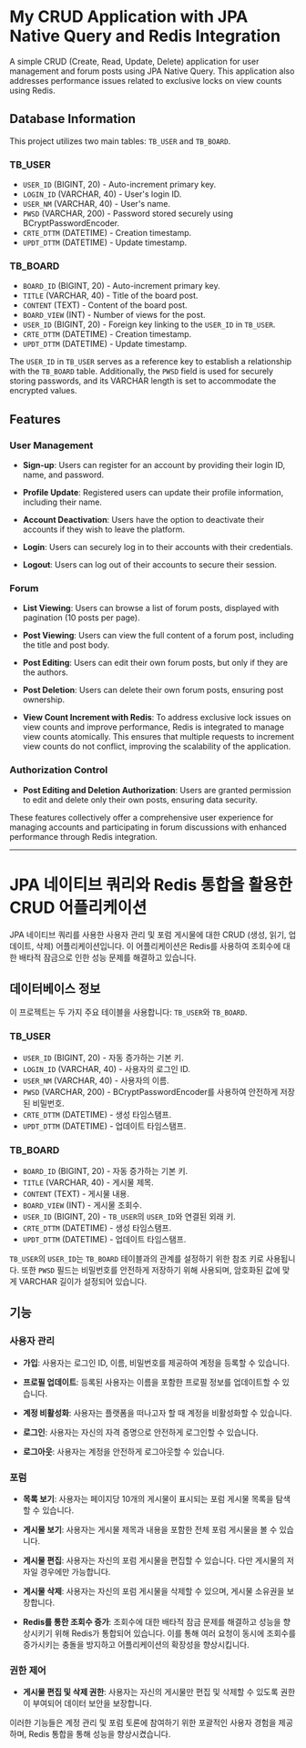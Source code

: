 # My CRUD Application with JPA Native Query and Redis Integration

A simple CRUD (Create, Read, Update, Delete) application for user management and forum posts using JPA Native Query. This application also addresses performance issues related to exclusive locks on view counts using Redis.

## Database Information

This project utilizes two main tables: `TB_USER` and `TB_BOARD`.

### TB_USER
- `USER_ID` (BIGINT, 20) - Auto-increment primary key.
- `LOGIN_ID` (VARCHAR, 40) - User's login ID.
- `USER_NM` (VARCHAR, 40) - User's name.
- `PWSD` (VARCHAR, 200) - Password stored securely using BCryptPasswordEncoder.
- `CRTE_DTTM` (DATETIME) - Creation timestamp.
- `UPDT_DTTM` (DATETIME) - Update timestamp.

### TB_BOARD
- `BOARD_ID` (BIGINT, 20) - Auto-increment primary key.
- `TITLE` (VARCHAR, 40) - Title of the board post.
- `CONTENT` (TEXT) - Content of the board post.
- `BOARD_VIEW` (INT) - Number of views for the post.
- `USER_ID` (BIGINT, 20) - Foreign key linking to the `USER_ID` in `TB_USER`.
- `CRTE_DTTM` (DATETIME) - Creation timestamp.
- `UPDT_DTTM` (DATETIME) - Update timestamp.

The `USER_ID` in `TB_USER` serves as a reference key to establish a relationship with the `TB_BOARD` table. Additionally, the `PWSD` field is used for securely storing passwords, and its VARCHAR length is set to accommodate the encrypted values.

## Features

### User Management
- **Sign-up**: Users can register for an account by providing their login ID, name, and password.

- **Profile Update**: Registered users can update their profile information, including their name.

- **Account Deactivation**: Users have the option to deactivate their accounts if they wish to leave the platform.

- **Login**: Users can securely log in to their accounts with their credentials.

- **Logout**: Users can log out of their accounts to secure their session.

### Forum
- **List Viewing**: Users can browse a list of forum posts, displayed with pagination (10 posts per page).

- **Post Viewing**: Users can view the full content of a forum post, including the title and post body.

- **Post Editing**: Users can edit their own forum posts, but only if they are the authors.

- **Post Deletion**: Users can delete their own forum posts, ensuring post ownership.

- **View Count Increment with Redis**: To address exclusive lock issues on view counts and improve performance, Redis is integrated to manage view counts atomically. This ensures that multiple requests to increment view counts do not conflict, improving the scalability of the application.

### Authorization Control
- **Post Editing and Deletion Authorization**: Users are granted permission to edit and delete only their own posts, ensuring data security.

These features collectively offer a comprehensive user experience for managing accounts and participating in forum discussions with enhanced performance through Redis integration.

<hr>

# JPA 네이티브 쿼리와 Redis 통합을 활용한 CRUD 어플리케이션

JPA 네이티브 쿼리를 사용한 사용자 관리 및 포럼 게시물에 대한 CRUD (생성, 읽기, 업데이트, 삭제) 어플리케이션입니다. 이 어플리케이션은 Redis를 사용하여 조회수에 대한 배타적 잠금으로 인한 성능 문제를 해결하고 있습니다.

## 데이터베이스 정보

이 프로젝트는 두 가지 주요 테이블을 사용합니다: `TB_USER`와 `TB_BOARD`.

### TB_USER
- `USER_ID` (BIGINT, 20) - 자동 증가하는 기본 키.
- `LOGIN_ID` (VARCHAR, 40) - 사용자의 로그인 ID.
- `USER_NM` (VARCHAR, 40) - 사용자의 이름.
- `PWSD` (VARCHAR, 200) - BCryptPasswordEncoder를 사용하여 안전하게 저장된 비밀번호.
- `CRTE_DTTM` (DATETIME) - 생성 타임스탬프.
- `UPDT_DTTM` (DATETIME) - 업데이트 타임스탬프.

### TB_BOARD
- `BOARD_ID` (BIGINT, 20) - 자동 증가하는 기본 키.
- `TITLE` (VARCHAR, 40) - 게시물 제목.
- `CONTENT` (TEXT) - 게시물 내용.
- `BOARD_VIEW` (INT) - 게시물 조회수.
- `USER_ID` (BIGINT, 20) - `TB_USER`의 `USER_ID`와 연결된 외래 키.
- `CRTE_DTTM` (DATETIME) - 생성 타임스탬프.
- `UPDT_DTTM` (DATETIME) - 업데이트 타임스탬프.

`TB_USER`의 `USER_ID`는 `TB_BOARD` 테이블과의 관계를 설정하기 위한 참조 키로 사용됩니다. 또한 `PWSD` 필드는 비밀번호를 안전하게 저장하기 위해 사용되며, 암호화된 값에 맞게 VARCHAR 길이가 설정되어 있습니다.

## 기능

### 사용자 관리
- **가입**: 사용자는 로그인 ID, 이름, 비밀번호를 제공하여 계정을 등록할 수 있습니다.

- **프로필 업데이트**: 등록된 사용자는 이름을 포함한 프로필 정보를 업데이트할 수 있습니다.

- **계정 비활성화**: 사용자는 플랫폼을 떠나고자 할 때 계정을 비활성화할 수 있습니다.

- **로그인**: 사용자는 자신의 자격 증명으로 안전하게 로그인할 수 있습니다.

- **로그아웃**: 사용자는 계정을 안전하게 로그아웃할 수 있습니다.

### 포럼
- **목록 보기**: 사용자는 페이지당 10개의 게시물이 표시되는 포럼 게시물 목록을 탐색할 수 있습니다.

- **게시물 보기**: 사용자는 게시물 제목과 내용을 포함한 전체 포럼 게시물을 볼 수 있습니다.

- **게시물 편집**: 사용자는 자신의 포럼 게시물을 편집할 수 있습니다. 다만 게시물의 저자일 경우에만 가능합니다.

- **게시물 삭제**: 사용자는 자신의 포럼 게시물을 삭제할 수 있으며, 게시물 소유권을 보장합니다.

- **Redis를 통한 조회수 증가**: 조회수에 대한 배타적 잠금 문제를 해결하고 성능을 향상시키기 위해 Redis가 통합되어 있습니다. 이를 통해 여러 요청이 동시에 조회수를 증가시키는 충돌을 방지하고 어플리케이션의 확장성을 향상시킵니다.

### 권한 제어
- **게시물 편집 및 삭제 권한**: 사용자는 자신의 게시물만 편집 및 삭제할 수 있도록 권한이 부여되어 데이터 보안을 보장합니다.

이러한 기능들은 계정 관리 및 포럼 토론에 참여하기 위한 포괄적인 사용자 경험을 제공하며, Redis 통합을 통해 성능을 향상시켰습니다.
